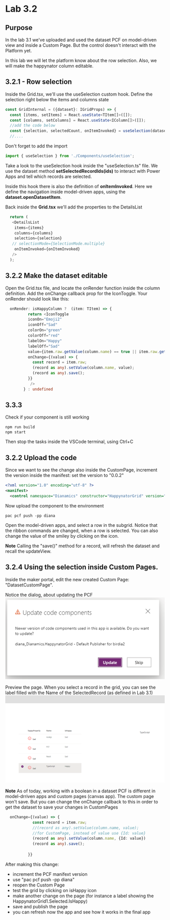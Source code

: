 
# Lab 3.2

## Purpose

In the lab 3.1 we've uploaded and used the dataset PCF on model-driven view and inside a Custom Page. But the control doesn't interact with the Platform yet.

In this lab we will let the platform know about the row selection. 
Also, we will make the happynator column editable.


## 3.2.1 - Row selection 
Inside the Grid.tsx, we'll use the useSelection custom hook. Define the selection right below the items and columns state
```typescript
const GridInternal = ({dataset}: IGridProps) => {  
  const [items, setItems] = React.useState<TItem[]>([]);
  const [columns, setColumns] = React.useState<IColumn[]>([]);
  //add the code below
  const {selection, selectedCount, onItemInvoked} = useSelection(dataset);
  //....
```
Don't forget to add the import
```typescript
import { useSelection } from './Components/useSelection';
```
Take a look to the useSelection hook inside the "useSelection.ts" file.
We use the dataset method **setSelectedRecordIds(ids)** to interact with Power Apps and tell which records are selected.

Inside this hook there is also the definition of **onItemInvoked**. Here we define the navigation inside model-driven apps, using the **dataset.openDatasetItem**.

Back inside the **Grid.tsx** we'll add the properties to the DetailsList
```typescript
  return (
   <DetailsList   
    items={items}
    columns={columns}    
    selection={selection}
   // selectionMode={SelectionMode.multiple}
    onItemInvoked={onItemInvoked}
   />
  );
```


## 3.2.2 Make the dataset editable

Open the Grid.tsx file, and locate the onRender function inside the column definition. Add the onChange callback prop for the IconToggle.
Your onRender should look like this:

```typescript
  onRender: isHappyColumn ?  (item: TItem) => {
          return <IconToggle 
          iconOn="Emoji2"
          iconOff="Sad"
          colorOn="green" 
          colorOff="red"
          labelOn="Happy"
          labelOff="Sad"
          value={item.raw.getValue(column.name) == true || item.raw.getValue(column.name) == "1"}
          onChange={(value) => {
            const record = item.raw;
            (record as any).setValue(column.name, value);            
            (record as any).save();
          }}
           />
        } : undefined
```

## 3.3.3

Check if your component is still working
```
npm run build
npm start
```

Then stop the tasks inside the VSCode terminal, using Ctrl+C

## 3.2.2 Upload the code
Since we want to see the change also inside the CustomPage, increment the version inside the manifest: set the version to "0.0.2"
```xml
<?xml version="1.0" encoding="utf-8" ?>
<manifest>
  <control namespace="Dianamics" constructor="HappynatorGrid" version="0.0.2" ...>

```

Now upload the component to the environment
```
pac pcf push -pp diana
```

Open the model-driven apps, and select a row in the subgrid. Notice that the ribbon commands are changed, when a row is selected.
You can also change the value of the smiley by clicking on the icon.

**Note**
Calling the "save()" method for a record, will refresh the dataset and recall the updateView.


## 3.2.4 Using the selection inside Custom Pages.

Inside the maker portal, edit the new created Custom Page: "DatasetCustomPage".

Notice the dialog, about updating the PCF
![alt text](Images/image-25.png)

Preview the page. When you select a record in the grid, you can see the label filled with the Name of the SelectedRecord (as defined in Lab 3.1)
![alt text](Images/image-26.png)

**Note**
As of today, working with a boolean in a dataset PCF is different in model-drriven apps and custom pages (canvas app).
The custom page won't save. 
But you can change the onChange callback to this in order to get the dataset to save your changes in CustomPages
```typescript
  onChange={(value) => {
            const record = item.raw;
            //(record as any).setValue(column.name, value);
            //for CustomPage, instead of value use {Id: value}
            (record as any).setValue(column.name, {Id: value})
            (record as any).save();

          }}
```
After making this change:
- increment the PCF manifext version
- use "pac pcf push -pp diana" 
- reopen the Custom Page
- test the grid by clicking on isHappy icon
- make another change on the page (for instance a label showing the HappynatorGrid1.Selected.IsHappy)
- save and publish the page
- you can refresh now the app and see how it works in the final app




